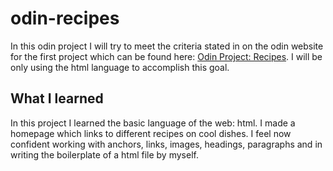 # odin-recipes

In this odin project I will try to meet the criteria stated in on the odin website for the first project which can be found here: [Odin Project: Recipes](https://www.theodinproject.com/lessons/foundations-recipes).
I will be only using the html language to accomplish this goal.

## What I learned

In this project I learned the basic language of the web: html. I made a homepage which links to different recipes on cool dishes. I feel now confident working with anchors, links, images, headings, paragraphs and in writing the boilerplate of a html file by myself.
